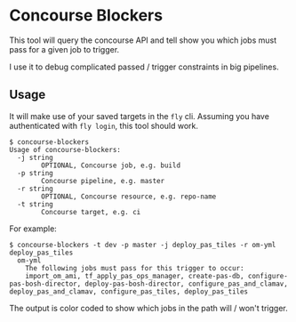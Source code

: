 # Concourse Blockers

This tool will query the concourse API and tell show you which jobs must pass for a given job to trigger.

I use it to debug complicated passed / trigger constraints in big pipelines.

## Usage

It will make use of your saved targets in the `fly` cli. Assuming you have authenticated with `fly login`, this tool should work.

```
$ concourse-blockers
Usage of concourse-blockers:
  -j string
    	OPTIONAL, Concourse job, e.g. build
  -p string
    	Concourse pipeline, e.g. master
  -r string
    	OPTIONAL, Concourse resource, e.g. repo-name
  -t string
    	Concourse target, e.g. ci
```

For example:

```
$ concourse-blockers -t dev -p master -j deploy_pas_tiles -r om-yml
deploy_pas_tiles
  om-yml
    The following jobs must pass for this trigger to occur:
    import_om_ami, tf_apply_pas_ops_manager, create-pas-db, configure-pas-bosh-director, deploy-pas-bosh-director, configure_pas_and_clamav, deploy_pas_and_clamav, configure_pas_tiles, deploy_pas_tiles
```

The output is color coded to show which jobs in the path will / won't trigger.
